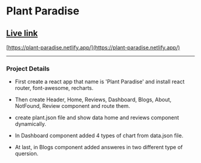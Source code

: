# Plant Paradise

## [Live link](https://plant-paradise.netlify.app/)
[https://plant-paradise.netlify.app/](https://plant-paradise.netlify.app/)

--------------
### Project Details
- First create a react app that name is 'Plant Paradise' and install react router, font-awesome, recharts.

- Then create Header, Home, Reviews, Dashboard, Blogs, About, NotFound, Review component and route them.

- create plant.json file and show data home and reviews component dynamically. 

- In Dashboard component added 4 types of chart from data.json file.

- At last, in Blogs component added answeres in two different type of quersion.
